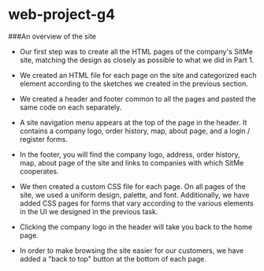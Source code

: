 # web-project-g4

###An overview of the site

* Our first step was to create all the HTML pages of the company's SitMe site, matching the design as closely as possible to what we did in Part 1.


* We created an HTML file for each page on the site and categorized each element according to the sketches we created in the previous section.


* We created a header and footer common to all the pages and pasted the same code on each separately.


* A site navigation menu appears at the top of the page in the header. It contains a company logo, order history, map, about page, and a login / register forms.


* In the footer, you will find the company logo, address, order history, map, about page of the site and links to companies with which SitMe cooperates.


* We then created a custom CSS file for each page. On all pages of the site, we used a uniform design, palette, and font. Additionally, we have added CSS pages for forms that vary according to the various elements in the UI we designed in the previous task.


* Clicking the company logo in the header will take you back to the home page.


* In order to make browsing the site easier for our customers, we have added a "back to top" button at the bottom of each page.
